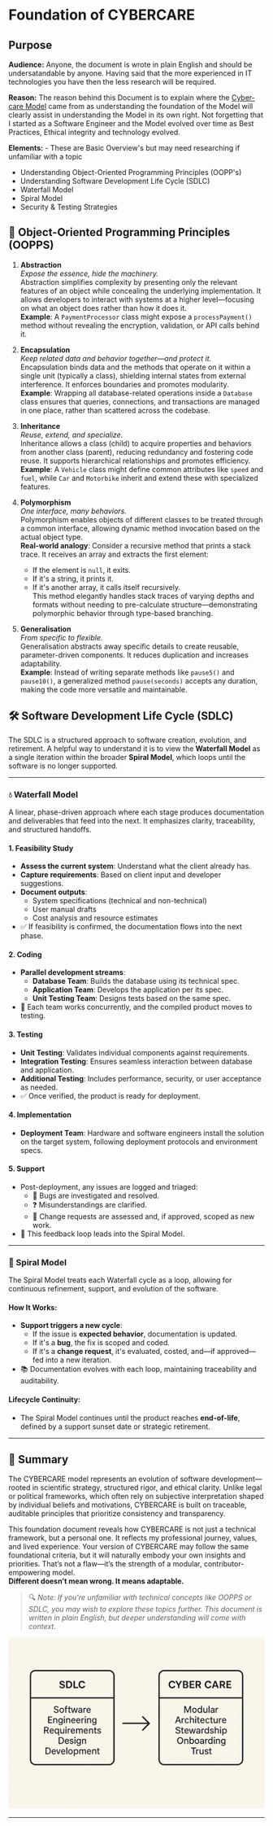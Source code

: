 # Foundation of CYBERCARE

## Purpose
**Audience:** Anyone, the document is wrote in plain English and should be undersatandable by anyone.  Having said that the more experienced in IT technologies you have then the less research will be required.

**Reason:** The reason behind this Document is to explain where the [Cyber-care Model](../README.md) came from as understanding the foundation of the Model will clearly assist in understanding the Model in its own right.  Not forgetting that I started as a Software Engineer and the Model evolved over time as Best Practices, Ethical integrity and technology evolved.

**Elements:** - These are Basic Overview's but may need researching if unfamiliar with a topic
- Understanding Object-Oriented Programming Principles (OOPP's)
- Understanding Software Development Life Cycle (SDLC)
- Waterfall Model
- Spiral Model
- Security & Testing Strategies

## 🧠 Object-Oriented Programming Principles (OOPPS)

1. **Abstraction**  
   _Expose the essence, hide the machinery._  
   Abstraction simplifies complexity by presenting only the relevant features of an object while concealing the underlying implementation. It allows developers to interact with systems at a higher level—focusing on what an object does rather than how it does it.  
   **Example**: A `PaymentProcessor` class might expose a `processPayment()` method without revealing the encryption, validation, or API calls behind it.

2. **Encapsulation**  
   _Keep related data and behavior together—and protect it._  
   Encapsulation binds data and the methods that operate on it within a single unit (typically a class), shielding internal states from external interference. It enforces boundaries and promotes modularity.  
   **Example**: Wrapping all database-related operations inside a `Database` class ensures that queries, connections, and transactions are managed in one place, rather than scattered across the codebase.

3. **Inheritance**  
   _Reuse, extend, and specialize._  
   Inheritance allows a class (child) to acquire properties and behaviors from another class (parent), reducing redundancy and fostering code reuse. It supports hierarchical relationships and promotes efficiency.  
   **Example**: A `Vehicle` class might define common attributes like `speed` and `fuel`, while `Car` and `Motorbike` inherit and extend these with specialized features.

4. **Polymorphism**  
   _One interface, many behaviors._  
   Polymorphism enables objects of different classes to be treated through a common interface, allowing dynamic method invocation based on the actual object type.  
   **Real-world analogy**: Consider a recursive method that prints a stack trace. It receives an array and extracts the first element:
   - If the element is `null`, it exits.
   - If it's a string, it prints it.
   - If it's another array, it calls itself recursively.  
   This method elegantly handles stack traces of varying depths and formats without needing to pre-calculate structure—demonstrating polymorphic behavior through type-based branching.

5. **Generalisation**  
   _From specific to flexible._  
   Generalisation abstracts away specific details to create reusable, parameter-driven components. It reduces duplication and increases adaptability.  
   **Example**: Instead of writing separate methods like `pause5()` and `pause10()`, a generalized method `pause(seconds)` accepts any duration, making the code more versatile and maintainable.

## 🛠️ Software Development Life Cycle (SDLC)

The SDLC is a structured approach to software creation, evolution, and retirement. A helpful way to understand it is to view the **Waterfall Model** as a single iteration within the broader **Spiral Model**, which loops until the software is no longer supported.

---

### 💧 Waterfall Model  
A linear, phase-driven approach where each stage produces documentation and deliverables that feed into the next. It emphasizes clarity, traceability, and structured handoffs.

#### 1. **Feasibility Study**
- **Assess the current system**: Understand what the client already has.
- **Capture requirements**: Based on client input and developer suggestions.
- **Document outputs**:
  - System specifications (technical and non-technical)
  - User manual drafts
  - Cost analysis and resource estimates  
- ✅ If feasibility is confirmed, the documentation flows into the next phase.

#### 2. **Coding**
- **Parallel development streams**:
  - **Database Team**: Builds the database using its technical spec.
  - **Application Team**: Develops the application per its spec.
  - **Unit Testing Team**: Designs tests based on the same spec.  
- 🧩 Each team works concurrently, and the compiled product moves to testing.

#### 3. **Testing**
- **Unit Testing**: Validates individual components against requirements.
- **Integration Testing**: Ensures seamless interaction between database and application.
- **Additional Testing**: Includes performance, security, or user acceptance as needed.  
- ✅ Once verified, the product is ready for deployment.

#### 4. **Implementation**
- **Deployment Team**: Hardware and software engineers install the solution on the target system, following deployment protocols and environment specs.

#### 5. **Support**
- Post-deployment, any issues are logged and triaged:
  - 🐞 Bugs are investigated and resolved.
  - ❓ Misunderstandings are clarified.
  - 🔄 Change requests are assessed and, if approved, scoped as new work.  
- 🔁 This feedback loop leads into the Spiral Model.

---

### 🔄 Spiral Model  
The Spiral Model treats each Waterfall cycle as a loop, allowing for continuous refinement, support, and evolution of the software.

#### How It Works:
- **Support triggers a new cycle**:
  - If the issue is **expected behavior**, documentation is updated.
  - If it's a **bug**, the fix is scoped and coded.
  - If it's a **change request**, it's evaluated, costed, and—if approved—fed into a new iteration.  
- 📚 Documentation evolves with each loop, maintaining traceability and auditability.

#### Lifecycle Continuity:
- The Spiral Model continues until the product reaches **end-of-life**, defined by a support sunset date or strategic retirement.

---

## 🧱 Summary

The CYBERCARE model represents an evolution of software development—rooted in scientific strategy, structured rigor, and ethical clarity. Unlike legal or political frameworks, which often rely on subjective interpretation shaped by individual beliefs and motivations, CYBERCARE is built on traceable, auditable principles that prioritize consistency and transparency.

This foundation document reveals how CYBERCARE is not just a technical framework, but a personal one. It reflects my professional journey, values, and lived experience. Your version of CYBERCARE may follow the same foundational criteria, but it will naturally embody your own insights and priorities. That’s not a flaw—it’s the strength of a modular, contributor-empowering model.  
**Different doesn’t mean wrong. It means adaptable.**

> 🔍 _Note: If you're unfamiliar with technical concepts like OOPPS or SDLC, you may wish to explore these topics further. This document is written in plain English, but deeper understanding will come with context._

![Transformation from SDLC to Cyber Care](Docs/assets/sdlc2cybercare.png)


---
